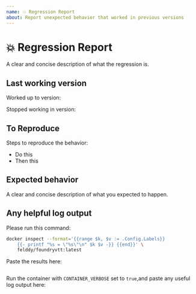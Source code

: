 ```yaml
---
name: 💥 Regression Report
about: Report unexpected behavior that worked in previous versions
---
```


# 💥 Regression Report #

A clear and concise description of what the regression is.

## Last working version ##

Worked up to version:

Stopped working in version:

## To Reproduce ##

Steps to reproduce the behavior:

- Do this
- Then this

## Expected behavior ##

A clear and concise description of what you expected to happen.

## Any helpful log output ##

Please run this command:

```bash
docker inspect --format='{{range $k, $v := .Config.Labels}}
    {{- printf "%s = \"%s\"\n" $k $v -}} {{end}}' \
    felddy/foundryvtt:latest
```

Paste the results here:

```console

```

Run the container with `CONTAINER_VERBOSE` set to `true`,and paste any useful
log output here:

```console

```

